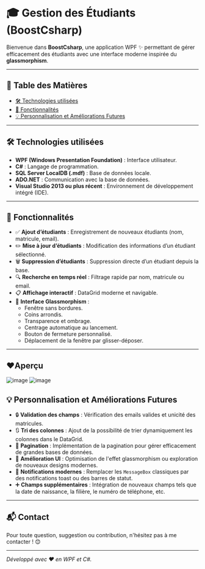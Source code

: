 # 🎓 Gestion des Étudiants (BoostCsharp)

Bienvenue dans **BoostCsharp**, une application WPF ✨ permettant de gérer efficacement des étudiants avec une interface moderne inspirée du **glassmorphism**.

---

## 📑 Table des Matières
- [🛠️ Technologies utilisées](#️-technologies-utilisées)
- [🚀 Fonctionnalités](#-fonctionnalités)
- [💡 Personnalisation et Améliorations Futures](#-personnalisation-et-améliorations-futures)

---

## 🛠️ Technologies utilisées
- **WPF (Windows Presentation Foundation)** : Interface utilisateur.
- **C#** : Langage de programmation.
- **SQL Server LocalDB (.mdf)** : Base de données locale.
- **ADO.NET** : Communication avec la base de données.
- **Visual Studio 2013 ou plus récent** : Environnement de développement intégré (IDE).

---

## 🚀 Fonctionnalités
- ✅ **Ajout d’étudiants** : Enregistrement de nouveaux étudiants (nom, matricule, email).
- ✏️ **Mise à jour d’étudiants** : Modification des informations d’un étudiant sélectionné.
- 🗑️ **Suppression d’étudiants** : Suppression directe d’un étudiant depuis la base.
- 🔍 **Recherche en temps réel** : Filtrage rapide par nom, matricule ou email.
- 📋 **Affichage interactif** : DataGrid moderne et navigable.
- 🎨 **Interface Glassmorphism** :
  - Fenêtre sans bordures.
  - Coins arrondis.
  - Transparence et ombrage.
  - Centrage automatique au lancement.
  - Bouton de fermeture personnalisé.
  - Déplacement de la fenêtre par glisser-déposer.

---
## ❤️Aperçu
![image](https://github.com/user-attachments/assets/b0f23c6d-c219-4ed0-8a0f-296cd17e98c6)
![image](https://github.com/user-attachments/assets/e24b6799-e733-43af-8053-7803fcf2e47f)


## 💡 Personnalisation et Améliorations Futures

- 🔒 **Validation des champs** : Vérification des emails valides et unicité des matricules.
- 🔃 **Tri des colonnes** : Ajout de la possibilité de trier dynamiquement les colonnes dans le DataGrid.
- 📄 **Pagination** : Implémentation de la pagination pour gérer efficacement de grandes bases de données.
- 🎨 **Amélioration UI** : Optimisation de l'effet glassmorphism ou exploration de nouveaux designs modernes.
- 🔔 **Notifications modernes** : Remplacer les `MessageBox` classiques par des notifications toast ou des barres de statut.
- ➕ **Champs supplémentaires** : Intégration de nouveaux champs tels que la date de naissance, la filière, le numéro de téléphone, etc.

---

## 📬 Contact

Pour toute question, suggestion ou contribution, n'hésitez pas à me contacter ! 😊

---

*Développé avec ❤️ en WPF et C#.*

